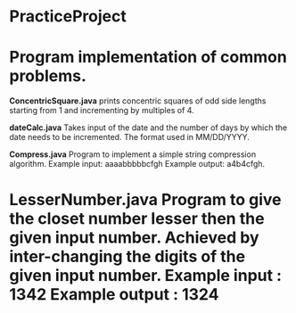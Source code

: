 # PracticeProject
Program implementation of common problems.
====================================

**ConcentricSquare.java**
prints concentric squares of odd side lengths starting from 1 and incrementing by multiples of 4.

**dateCalc.java**
Takes input of the date and the number of days by which the date needs to be incremented. The format used in MM/DD/YYYY.

**Compress.java**
Program to implement a simple string compression algorithm. Example input: aaaabbbbbcfgh Example output: a4b4cfgh.

**LesserNumber.java**
Program to give the closet number lesser then the given input number. Achieved by inter-changing the digits of the given input number. Example input : 1342 Example output : 1324
====================================
